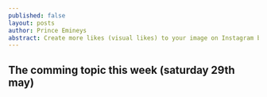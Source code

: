 ```yaml
---
published: false
layout: posts
author: Prince Emineys
abstract: Create more likes (visual likes) to your image on Instagram by using Gramblr
---
```

## The comming topic this week (saturday 29th may)
